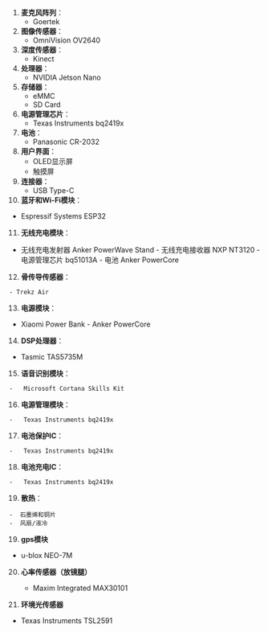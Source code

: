 1. **麦克风阵列**：
   - Goertek
2. **图像传感器**：
   - OmniVision OV2640
3. **深度传感器**：
   - Kinect
4. **处理器**：
   - NVIDIA Jetson Nano
5. **存储器**：
   - eMMC
   - SD Card
6. **电源管理芯片**：
   - Texas Instruments bq2419x
7. **电池**：
   - Panasonic CR-2032
8. **用户界面**：
   - OLED显示屏
   - 触摸屏
9. **连接器**：
   - USB Type-C
10.  **蓝牙和Wi-Fi模块**：
   -   Espressif Systems ESP32
11.  **无线充电模块**：
    
   -   无线充电发射器 Anker PowerWave Stand
    -   无线充电接收器  NXP NT3120
    -   电源管理芯片  bq51013A
    -   电池 Anker PowerCore
12.  **骨传导传感器**：
    
    - Trekz Air
   
13.  **电源模块**：
    
   -   Xiaomi Power Bank
    -   Anker PowerCore
    
14.  **DSP处理器**： 

   -   Tasmic TAS5735M
   
15.  **语音识别模块**：
    
    -   Microsoft Cortana Skills Kit
16.  **电源管理模块**：
    
    -   Texas Instruments bq2419x
17.  **电池保护IC**：
    
    -   Texas Instruments bq2419x
18.   **电池充电IC**：
    
    -   Texas Instruments bq2419x
 19. **散热**：
 
    -  石墨烯和铜片
    -  风扇/液冷
19. **gps模块**

  - u-blox NEO-7M
20. **心率传感器（放镜腿）**

    - Maxim Integrated MAX30101
21. **环境光传感器**
  - Texas Instruments TSL2591
<!--stackedit_data:
eyJoaXN0b3J5IjpbNTI0NTkzNjI0LC02NDA1Mjg1MTgsMTM0NT
IyMDY0MF19
-->